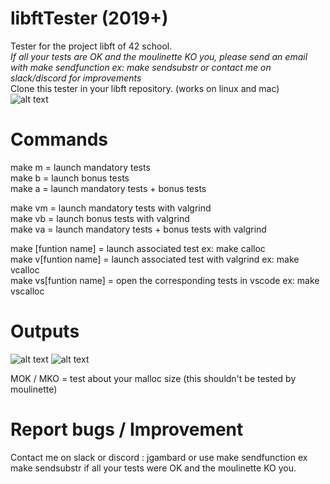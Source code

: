 # libftTester (2019+)

Tester for the project libft of 42 school.  
*If all your tests are OK and the moulinette KO you, please send an email with make sendfunction ex: make sendsubstr or contact me on slack/discord for improvements*  
Clone this tester in your libft repository. (works on linux and mac)  
![alt text](https://i.imgur.com/EWmbpxx.png)


# Commands
make m = launch mandatory tests  
make b = launch bonus tests  
make a = launch mandatory tests + bonus tests 

make vm = launch mandatory tests with valgrind  
make vb = launch bonus tests with valgrind   
make va = launch mandatory tests + bonus tests with valgrind  

make [funtion name] = launch associated test ex: make calloc  
make v[funtion name] = launch associated test with valgrind ex: make vcalloc  
make vs[funtion name] = open the corresponding tests in vscode ex: make vscalloc  


# Outputs

![alt text](https://i.imgur.com/en8rJpS.png)
![alt text](https://i.imgur.com/ZvzhIoZ.png)

MOK / MKO = test about your malloc size (this shouldn't be tested by moulinette)  

# Report bugs / Improvement
Contact me on slack or discord : jgambard or use make sendfunction ex make sendsubstr if all your tests were OK and the moulinette KO you.  
